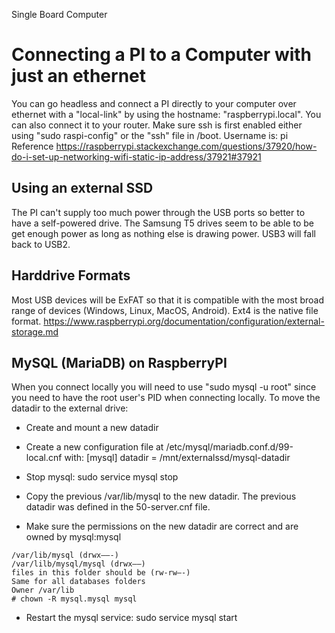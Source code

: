 Single Board Computer

Connecting a PI to a Computer with just an ethernet
=====
You can go headless and connect a PI directly to your computer over ethernet with a "local-link" by using the hostname: "raspberrypi.local". You can also connect it to your router.
Make sure ssh is first enabled either using "sudo raspi-config" or the "ssh" file in /boot. Username is: pi
Reference https://raspberrypi.stackexchange.com/questions/37920/how-do-i-set-up-networking-wifi-static-ip-address/37921#37921

Using an external SSD
-----
The PI can't supply too much power through the USB ports so better to have a self-powered drive. The Samsung T5 drives seem to be able to be get enough power as long as nothing else is drawing power. USB3 will fall back to USB2.

Harddrive Formats
----
Most USB devices will be ExFAT so that it is compatible with the most broad range of devices (Windows, Linux, MacOS, Android). 
Ext4 is the native file format. https://www.raspberrypi.org/documentation/configuration/external-storage.md

MySQL (MariaDB) on RaspberryPI
----
When you connect locally you will need to use "sudo mysql -u root" since you need to have the root user's PID when connecting locally.
To move the datadir to the external drive:
- Create and mount a new datadir
- Create a new configuration file at /etc/mysql/mariadb.conf.d/99-local.cnf with:
[mysql]
datadir = /mnt/externalssd/mysql-datadir
- Stop mysql: sudo service mysql stop
- Copy the previous /var/lib/mysql to the new datadir. The previous datadir was defined in the 50-server.cnf file.

- Make sure the permissions on the new datadir are correct and are owned by mysql:mysql
```
/var/lib/mysql (drwx——-)
/var/lilb/mysql/mysql (drwx——)
files in this folder should be (rw-rw—-)
Same for all databases folders
Owner /var/lib
# chown -R mysql.mysql mysql
```
- Restart the mysql service: sudo service mysql start
